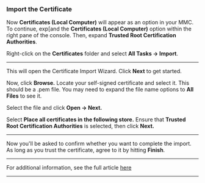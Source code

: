 ### Import the Certificate

Now **Certificates (Local Computer)** will appear as an option in your MMC. To continue, exp[and the **Certificates (Local Computer)** option within the right pane of the console. Then, expand **Trusted Root Certification Authorities**.



Right-click on the **Certificates** folder and select **All Tasks → Import**.

****

This will open the Certificate Import Wizard. Click **Next** to get started.

Now, click **Browse.** Locate your self-signed certificate and select it. This should be a .pem file. You may need to expand the file name options to **All Files** to see it.



Select the file and click **Open → Next.**

Select **Place all certificates in the following store.** Ensure that **Trusted Root Certification Authorities** is selected, then click **Next.**

****

Now you'll be asked to confirm whether you want to complete the import. As long as you trust the certificate, agree to it by hitting **Finish**.

****

For additional information, see the full article [here](https://support.optisigns.com/hc/en-us/articles/35184720136595)

---
